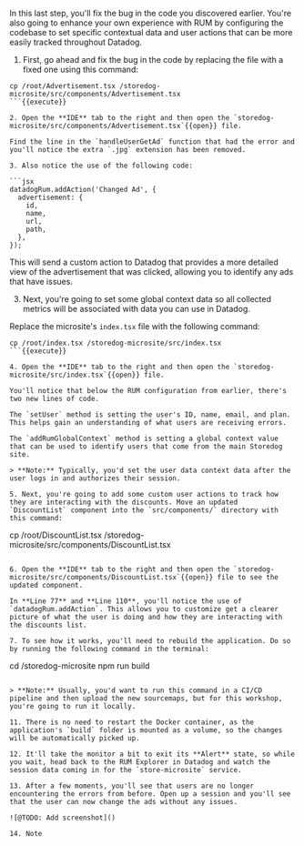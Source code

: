 In this last step, you'll fix the bug in the code you discovered earlier. You're also going to enhance your own experience with RUM by configuring the codebase to set specific contextual data and user actions that can be more easily tracked throughout Datadog.

1. First, go ahead and fix the bug in the code by replacing the file with a fixed one using this command:

  ```
  cp /root/Advertisement.tsx /storedog-microsite/src/components/Advertisement.tsx
  ```{{execute}}

2. Open the **IDE** tab to the right and then open the `storedog-microsite/src/components/Advertisement.tsx`{{open}} file.

  Find the line in the `handleUserGetAd` function that had the error and you'll notice the extra `.jpg` extension has been removed.
  
3. Also notice the use of the following code:

  ```jsx
  datadogRum.addAction('Changed Ad', {
    advertisement: {
      id,
      name,
      url,
      path,
    },
  });
  ```

  This will send a custom action to Datadog that provides a more detailed view of the advertisement that was clicked, allowing you to identify any ads that have issues.

3. Next, you're going to set some global context data so all collected metrics will be associated with data you can use in Datadog.

  Replace the microsite's `index.tsx` file with the following command:

  ```
  cp /root/index.tsx /storedog-microsite/src/index.tsx
  ```{{execute}}

4. Open the **IDE** tab to the right and then open the `storedog-microsite/src/index.tsx`{{open}} file.

  You'll notice that below the RUM configuration from earlier, there's two new lines of code.

  The `setUser` method is setting the user's ID, name, email, and plan. This helps gain an understanding of what users are receiving errors.
  
  The `addRumGlobalContext` method is setting a global context value that can be used to identify users that come from the main Storedog site.

  > **Note:** Typically, you'd set the user data context data after the user logs in and authorizes their session.

5. Next, you're going to add some custom user actions to track how they are interacting with the discounts. Move an updated `DiscountList` component into the `src/components/` directory with this command:

  ```
  cp /root/DiscountList.tsx /storedog-microsite/src/components/DiscountList.tsx
  ```{{execute}}

6. Open the **IDE** tab to the right and then open the `storedog-microsite/src/components/DiscountList.tsx`{{open}} file to see the updated component.

  In **Line 77** and **Line 110**, you'll notice the use of `datadogRum.addAction`. This allows you to customize get a clearer picture of what the user is doing and how they are interacting with the discounts list.

7. To see how it works, you'll need to rebuild the application. Do so by running the following command in the terminal:

  ```
  cd /storedog-microsite
  npm run build
  ```{{execute}}

  > **Note:** Usually, you'd want to run this command in a CI/CD pipeline and then upload the new sourcemaps, but for this workshop, you're going to run it locally.

11. There is no need to restart the Docker container, as the application's `build` folder is mounted as a volume, so the changes will be automatically picked up.

12. It'll take the monitor a bit to exit its **Alert** state, so while you wait, head back to the RUM Explorer in Datadog and watch the session data coming in for the `store-microsite` service. 

13. After a few moments, you'll see that users are no longer encountering the errors from before. Open up a session and you'll see that the user can now change the ads without any issues.

  ![@TODO: Add screenshot]()

14. Note 
